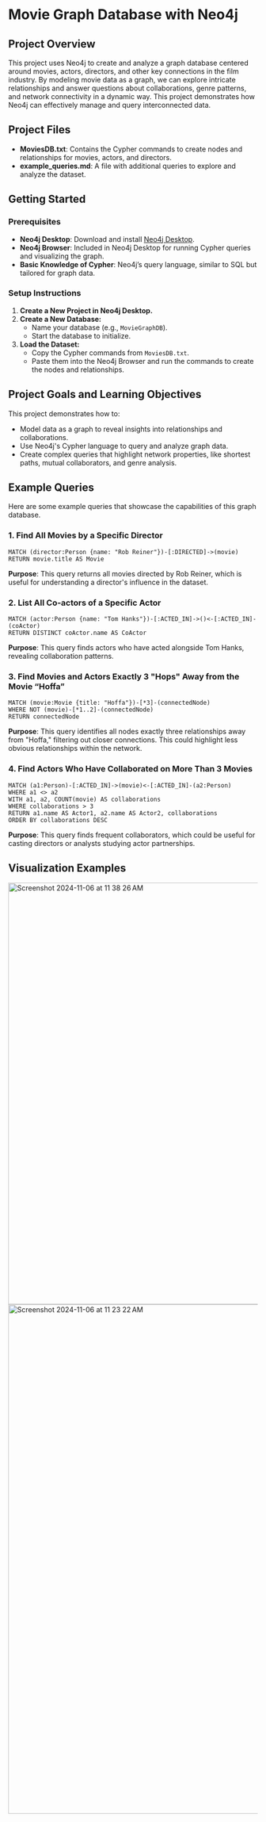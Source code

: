 # Movie Graph Database with Neo4j

## Project Overview
This project uses Neo4j to create and analyze a graph database centered around movies, actors, directors, and other key connections in the film industry. By modeling movie data as a graph, we can explore intricate relationships and answer questions about collaborations, genre patterns, and network connectivity in a dynamic way. This project demonstrates how Neo4j can effectively manage and query interconnected data.

## Project Files
- **MoviesDB.txt**: Contains the Cypher commands to create nodes and relationships for movies, actors, and directors.
- **example_queries.md**: A file with additional queries to explore and analyze the dataset.

## Getting Started

### Prerequisites
- **Neo4j Desktop**: Download and install [Neo4j Desktop](https://neo4j.com/download/).
- **Neo4j Browser**: Included in Neo4j Desktop for running Cypher queries and visualizing the graph.
- **Basic Knowledge of Cypher**: Neo4j’s query language, similar to SQL but tailored for graph data.

### Setup Instructions

1. **Create a New Project in Neo4j Desktop.**
2. **Create a New Database:**
   - Name your database (e.g., `MovieGraphDB`).
   - Start the database to initialize.
3. **Load the Dataset:**
   - Copy the Cypher commands from `MoviesDB.txt`.
   - Paste them into the Neo4j Browser and run the commands to create the nodes and relationships.

## Project Goals and Learning Objectives
This project demonstrates how to:

- Model data as a graph to reveal insights into relationships and collaborations.
- Use Neo4j's Cypher language to query and analyze graph data.
- Create complex queries that highlight network properties, like shortest paths, mutual collaborators, and genre analysis.

## Example Queries
Here are some example queries that showcase the capabilities of this graph database.

### 1. Find All Movies by a Specific Director
```cypher
MATCH (director:Person {name: "Rob Reiner"})-[:DIRECTED]->(movie)
RETURN movie.title AS Movie
```
**Purpose**: This query returns all movies directed by Rob Reiner, which is useful for understanding a director's influence in the dataset.

### 2. List All Co-actors of a Specific Actor
```cypher
MATCH (actor:Person {name: "Tom Hanks"})-[:ACTED_IN]->()<-[:ACTED_IN]-(coActor)
RETURN DISTINCT coActor.name AS CoActor
```
**Purpose**: This query finds actors who have acted alongside Tom Hanks, revealing collaboration patterns.
### 3. Find Movies and Actors Exactly 3 "Hops" Away from the Movie “Hoffa”
```cypher
MATCH (movie:Movie {title: "Hoffa"})-[*3]-(connectedNode)
WHERE NOT (movie)-[*1..2]-(connectedNode)
RETURN connectedNode
```
**Purpose**: This query identifies all nodes exactly three relationships away from "Hoffa," filtering out closer connections. This could highlight less obvious relationships within the network.

### 4. Find Actors Who Have Collaborated on More Than 3 Movies
```cypher
MATCH (a1:Person)-[:ACTED_IN]->(movie)<-[:ACTED_IN]-(a2:Person)
WHERE a1 <> a2
WITH a1, a2, COUNT(movie) AS collaborations
WHERE collaborations > 3
RETURN a1.name AS Actor1, a2.name AS Actor2, collaborations
ORDER BY collaborations DESC
```
**Purpose**: This query finds frequent collaborators, which could be useful for casting directors or analysts studying actor partnerships.

## Visualization Examples

<img width="851" alt="Screenshot 2024-11-06 at 11 38 26 AM" src="https://github.com/user-attachments/assets/4db93813-179d-418b-84d9-1b6bde87feab">

<img width="1028" alt="Screenshot 2024-11-06 at 11 23 22 AM" src="https://github.com/user-attachments/assets/f39d2502-d92b-46a0-9d7c-e54e8d3c56dc">





